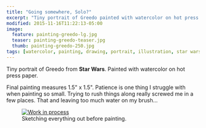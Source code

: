 ```yaml
---
title: "Going somewhere, Solo?"
excerpt: "Tiny portrait of Greedo painted with watercolor on hot press paper."
modified: 2015-11-16T11:22:13-05:00
image: 
  feature: painting-greedo-lg.jpg
  teaser: painting-greedo-teaser.jpg
  thumb: painting-greedo-250.jpg
tags: [watercolor, painting, drawing, portrait, illustration, star wars]
---
```


Tiny portrait of Greedo from **Star Wars**. Painted with watercolor on hot press paper.

Final painting measures 1.5\" x 1.5\". Patience is one thing I struggle with when painting so small. Trying to rush things along really screwed me in a few places. That and leaving too much water on my brush...

<figure>
  <a href="{{ site.url }}/images/painting-greedo-process-1-lg.jpg"><img src="{{ site.url }}/images/painting-greedo-process-1-900.jpg" alt="Work in process"></a>
  <figcaption>Sketching everything out before painting.</figcaption>
</figure>
